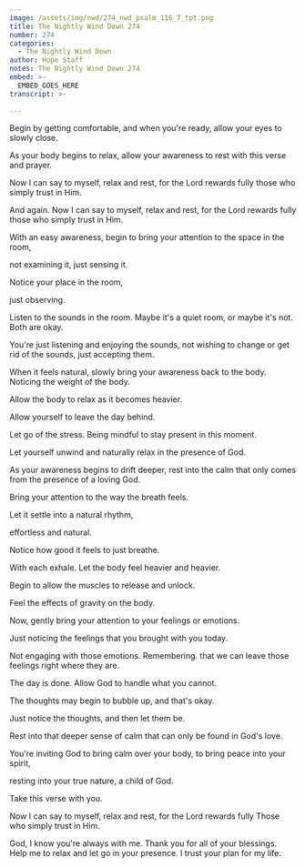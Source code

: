 ```yaml
---
image: /assets/img/nwd/274_nwd_psalm_116_7_tpt.png
title: The Nightly Wind Down 274
number: 274
categories:
  - The Nightly Wind Down
author: Hope Staff
notes: The Nightly Wind Down 274
embed: >-
  EMBED_GOES_HERE
transcript: >-
  
---
```

Begin by getting comfortable, and when you're ready, allow your eyes to slowly close.

As your body begins to relax, allow your awareness to rest with this verse and prayer.

Now I can say to myself, relax and rest, for the Lord rewards fully those who simply trust in Him.

And again. Now I can say to myself, relax and rest, for the Lord rewards fully those who simply trust in Him.

With an easy awareness, begin to bring your attention to the space in the room,

not examining it, just sensing it.

Notice your place in the room,

just observing.

Listen to the sounds in the room. Maybe it's a quiet room, or maybe it's not. Both are okay.

You're just listening and enjoying the sounds, not wishing to change or get rid of the sounds, just accepting them.

When it feels natural, slowly bring your awareness back to the body. Noticing the weight of the body.

Allow the body to relax as it becomes heavier.

Allow yourself to leave the day behind.

Let go of the stress. Being mindful to stay present in this moment.

Let yourself unwind and naturally relax in the presence of God.

As your awareness begins to drift deeper, rest into the calm that only comes from the presence of a loving God.

Bring your attention to the way the breath feels.

Let it settle into a natural rhythm,

effortless and natural.

Notice how good it feels to just breathe.

With each exhale. Let the body feel heavier and heavier.

Begin to allow the muscles to release and unlock.

Feel the effects of gravity on the body.

Now, gently bring your attention to your feelings or emotions.

Just noticing the feelings that you brought with you today.

Not engaging with those emotions. Remembering. that we can leave those feelings right where they are.

The day is done. Allow God to handle what you cannot.

The thoughts may begin to bubble up, and that's okay.

Just notice the thoughts, and then let them be.

Rest into that deeper sense of calm that can only be found in God's love.

You're inviting God to bring calm over your body, to bring peace into your spirit,

resting into your true nature, a child of God.

Take this verse with you.

Now I can say to myself, relax and rest, for the Lord rewards fully Those who simply trust in Him.

God, I know you're always with me. Thank you for all of your blessings. Help me to relax and let go in your presence. I trust your plan for my life.

